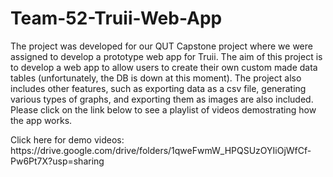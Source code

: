 # Team-52-Truii-Web-App
The project was developed for our QUT Capstone project where we were assigned to develop a prototype web app for Truii. The aim of this project is to develop a web app to allow users to create their own custom made data tables (unfortunately, the DB is down at this moment). The project also includes other features, such as exporting data as a csv file, generating various types of graphs, and exporting them as images are also included. Please click on the link below to see a playlist of videos demostrating how the app works. 

<p>Click here for demo videos: https://drive.google.com/drive/folders/1qweFwmW_HPQSUzOYIiOjWfCf-Pw6Pt7X?usp=sharing</p>
